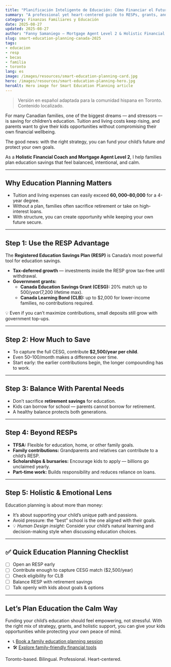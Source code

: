 ```yaml
---
title: "Planificación Inteligente de Educación: Cómo Financiar el Futuro de tus Hijas/os sin Sacrificar el Tuyo (Canadá 2025)"
summary: "A professional yet heart-centered guide to RESPs, grants, and balanced strategies"
category: Finanzas Familiares y Educación
date: 2025-08-27
updated: 2025-08-27
author: "Fanny Samaniego — Mortgage Agent Level 2 & Holistic Financial Coach"
slug: smart-education-planning-canada-2025
tags:
- educacion
- resp
- becas
- familia
- toronto
lang: es
image: /images/resources/smart-education-planning-card.jpg
hero: /images/resources/smart-education-planning-hero.jpg
heroAlt: Hero image for Smart Education Planning article
---
```

> Versión en español adaptada para la comunidad hispana en Toronto. Contenido localizado.

For many Canadian families, one of the biggest dreams — and stressors — is saving for children’s education. Tuition and living costs keep rising, and parents want to give their kids opportunities without compromising their own financial wellbeing.  

The good news: with the right strategy, you can fund your child’s future *and* protect your own goals.  

As a **Holistic Financial Coach and Mortgage Agent Level 2**, I help families plan education savings that feel balanced, intentional, and calm.  

---

## Why Education Planning Matters

- Tuition and living expenses can easily exceed **$60,000–$80,000** for a 4-year degree.  
- Without a plan, families often sacrifice retirement or take on high-interest loans.  
- With structure, you can create opportunity while keeping your own future secure.  

---

## Step 1: Use the RESP Advantage

The **Registered Education Savings Plan (RESP)** is Canada’s most powerful tool for education savings.  

- **Tax-deferred growth** — investments inside the RESP grow tax-free until withdrawal.  
- **Government grants:**  
  - **Canada Education Savings Grant (CESG):** 20% match up to $500/year ($7,200 lifetime max).  
  - **Canada Learning Bond (CLB):** up to $2,000 for lower-income families, no contributions required.  

💡 Even if you can’t maximize contributions, small deposits still grow with government top-ups.  

---

## Step 2: How Much to Save

- To capture the full CESG, contribute **$2,500/year per child**.  
- Even $50–$100/month makes a difference over time.  
- Start early: the earlier contributions begin, the longer compounding has to work.  

---

## Step 3: Balance With Parental Needs

- Don’t sacrifice **retirement savings** for education.  
- Kids can borrow for school — parents cannot borrow for retirement.  
- A healthy balance protects both generations.  

---

## Step 4: Beyond RESPs

- **TFSA:** Flexible for education, home, or other family goals.  
- **Family contributions:** Grandparents and relatives can contribute to a child’s RESP.  
- **Scholarships & bursaries:** Encourage kids to apply — billions go unclaimed yearly.  
- **Part-time work:** Builds responsibility and reduces reliance on loans.  

---

## Step 5: Holistic & Emotional Lens

Education planning is about more than money:  

- It’s about supporting your child’s unique path and passions.  
- Avoid pressure: the “best” school is the one aligned with their goals.  
- 💡 *Human Design insight:* Consider your child’s natural learning and decision-making style when discussing education choices.  

---

## ✅ Quick Education Planning Checklist

- [ ] Open an RESP early  
- [ ] Contribute enough to capture CESG match ($2,500/year)  
- [ ] Check eligibility for CLB  
- [ ] Balance RESP with retirement savings  
- [ ] Talk openly with kids about goals & options  

---

## Let’s Plan Education the Calm Way

Funding your child’s education should feel empowering, not stressful. With the right mix of strategy, grants, and holistic support, you can give your kids opportunities while protecting your own peace of mind.  

- 📞 [Book a family education planning session](/es/contacto)  
- 🛠 [Explore family-friendly financial tools](/es/herramientas)  

Toronto-based. Bilingual. Professional. Heart-centered.
